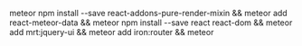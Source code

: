 meteor npm install --save react-addons-pure-render-mixin && meteor add react-meteor-data && meteor npm install --save react react-dom && meteor add mrt:jquery-ui && meteor add iron:router && meteor
